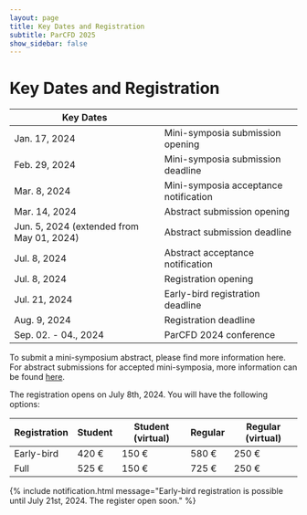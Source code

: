 ```yaml
---
layout: page
title: Key Dates and Registration
subtitle: ParCFD 2025
show_sidebar: false
---
```


# Key Dates and Registration

|Key Dates||
| - | - |
| Jan. 17, 2024 | Mini-symposia submission opening |
| Feb. 29, 2024 | Mini-symposia submission deadline |
| Mar. 8, 2024 | Mini-symposia acceptance notification |
| Mar. 14, 2024 | Abstract submission opening |
| Jun. 5, 2024 (extended from May 01, 2024) | Abstract submission deadline |
| Jul. 8, 2024 | Abstract acceptance notification |
| Jul. 8, 2024 | Registration opening |
| Jul. 21, 2024 | Early-bird registration deadline |
| Aug. 9, 2024 | Registration deadline |
| Sep. 02. - 04., 2024 | ParCFD 2024 conference |

To submit a mini-symposium abstract, please find more information here. For abstract submissions for accepted mini-symposia, more information can be found [here](https://enes-merida.github.io/ParCFD2025.github.io/call-papers/).

The registration opens on July 8th, 2024. You will have the following options:

| Registration | Student | Student (virtual) | Regular | Regular (virtual) |
| - | - | - | - | - |
| Early-bird | 420 € | 150 € | 580 € | 250 € | 
| Full | 525 € | 150 € | 725 € | 250 € |


{% include notification.html message="Early-bird registration is possible until July 21st, 2024. The register open soon." %}